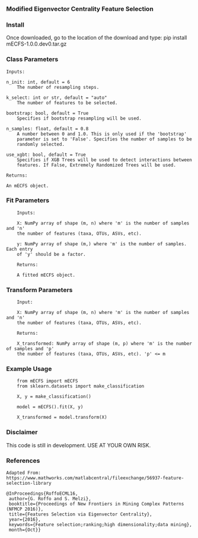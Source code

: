 ### Modified Eigenvector Centrality Feature Selection

### Install
Once downloaded, go to the location of the download and type:
    pip install mECFS-1.0.0.dev0.tar.gz
    
### Class Parameters
    Inputs:

    n_init: int, default = 6
        The number of resampling steps.

    k_select: int or str, default = "auto"
        The number of features to be selected.

    bootstrap: bool, default = True
        Specifies if bootstrap resampling will be used.

    n_samples: float, default = 0.8
        A number between 0 and 1.0. This is only used if the 'bootstrap'
        parameter is set to 'False'. Specifies the number of samples to be
        randomly selected.

    use_xgbt: bool, default = True
        Specifies if XGB Trees will be used to detect interactions between
        features. If False, Extremely Randomized Trees will be used.

    Returns:

    An mECFS object.
            
### Fit Parameters
        Inputs:

        X: NumPy array of shape (m, n) where 'm' is the number of samples and 'n'
        the number of features (taxa, OTUs, ASVs, etc).

        y: NumPy array of shape (m,) where 'm' is the number of samples. Each entry
        of 'y' should be a factor.

        Returns:

        A fitted mECFS object.

### Transform Parameters
        Input:

        X: NumPy array of shape (m, n) where 'm' is the number of samples and 'n'
        the number of features (taxa, OTUs, ASVs, etc).

        Returns:

        X_transformed: NumPy array of shape (m, p) where 'm' is the number of samples and 'p'
        the number of features (taxa, OTUs, ASVs, etc). 'p' <= m
        
### Example Usage

        from mECFS import mECFS
        from sklearn.datasets import make_classification
        
        X, y = make_classification()
        
        model = mECFS().fit(X, y)
	
        X_transformed = model.transform(X)

### Disclaimer
This code is still in development. USE AT YOUR OWN RISK.

### References

    Adapted From:
    https://www.mathworks.com/matlabcentral/fileexchange/56937-feature-selection-library

    @InProceedings{RoffoECML16, 
     author={G. Roffo and S. Melzi}, 
     booktitle={Proceedings of New Frontiers in Mining Complex Patterns (NFMCP 2016)}, 
     title={Features Selection via Eigenvector Centrality}, 
     year={2016}, 
     keywords={Feature selection;ranking;high dimensionality;data mining}, 
     month={Oct}}

